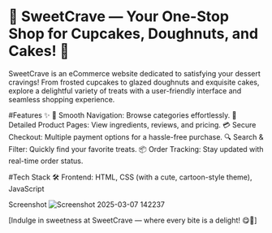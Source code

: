 # 🍩 SweetCrave — Your One-Stop Shop for Cupcakes, Doughnuts, and Cakes! 🧁
SweetCrave is an eCommerce website dedicated to satisfying your dessert cravings! From frosted cupcakes to glazed doughnuts and exquisite cakes, explore a delightful variety of treats with a user-friendly interface and seamless shopping experience.

#Features ✨
🛒 Smooth Navigation: Browse categories effortlessly.
🎂 Detailed Product Pages: View ingredients, reviews, and pricing.
💳 Secure Checkout: Multiple payment options for a hassle-free purchase.
🔍 Search & Filter: Quickly find your favorite treats.
📦 Order Tracking: Stay updated with real-time order status.

#Tech Stack 🛠️
Frontend: HTML, CSS (with a cute, cartoon-style theme), JavaScript

Screenshot 
![Screenshot 2025-03-07 142237](https://github.com/user-attachments/assets/b4c87f1c-c878-4a23-a4db-0deb91c35204)

[Indulge in sweetness at SweetCrave — where every bite is a delight! 😋🍰]
